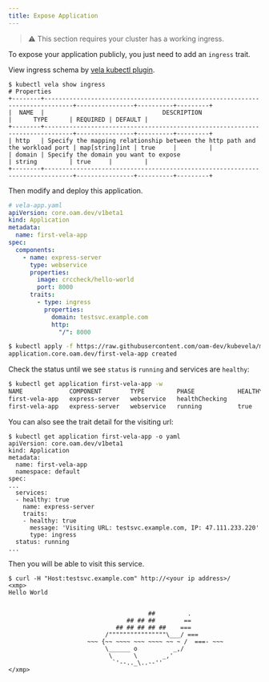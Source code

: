 ```yaml
---
title: Expose Application
---
```


> ⚠️ This section requires your cluster has a working ingress.

To expose your application publicly, you just need to add an `ingress` trait.

View ingress schema by [vela kubectl plugin](./kubectlplugin.md).

```shell
$ kubectl vela show ingress
# Properties
+--------+------------------------------------------------------------------------------+----------------+----------+---------+
|  NAME  |                                 DESCRIPTION                                  |      TYPE      | REQUIRED | DEFAULT |
+--------+------------------------------------------------------------------------------+----------------+----------+---------+
| http   | Specify the mapping relationship between the http path and the workload port | map[string]int | true     |         |
| domain | Specify the domain you want to expose                                        | string         | true     |         |
+--------+------------------------------------------------------------------------------+----------------+----------+---------+
```

Then modify and deploy this application.

```yaml
# vela-app.yaml
apiVersion: core.oam.dev/v1beta1
kind: Application
metadata:
  name: first-vela-app
spec:
  components:
    - name: express-server
      type: webservice
      properties:
        image: crccheck/hello-world
        port: 8000
      traits:
        - type: ingress
          properties:
            domain: testsvc.example.com
            http:
              "/": 8000
```

```bash
$ kubectl apply -f https://raw.githubusercontent.com/oam-dev/kubevela/master/docs/examples/vela-app.yaml
application.core.oam.dev/first-vela-app created
```

Check the status until we see `status` is `running` and services are `healthy`:

```bash
$ kubectl get application first-vela-app -w
NAME             COMPONENT        TYPE         PHASE            HEALTHY   STATUS   AGE
first-vela-app   express-server   webservice   healthChecking                      14s
first-vela-app   express-server   webservice   running          true               42s
```

You can also see the trait detail for the visiting url:

```shell
$ kubectl get application first-vela-app -o yaml
apiVersion: core.oam.dev/v1beta1
kind: Application
metadata:
  name: first-vela-app
  namespace: default
spec:
...
  services:
  - healthy: true
    name: express-server
    traits:
    - healthy: true
      message: 'Visiting URL: testsvc.example.com, IP: 47.111.233.220'
      type: ingress
  status: running
...
```

Then you will be able to visit this service.

```
$ curl -H "Host:testsvc.example.com" http://<your ip address>/
<xmp>
Hello World


                                       ##         .
                                 ## ## ##        ==
                              ## ## ## ## ##    ===
                           /""""""""""""""""\___/ ===
                      ~~~ {~~ ~~~~ ~~~ ~~~~ ~~ ~ /  ===- ~~~
                           \______ o          _,/
                            \      \       _,'
                             `'--.._\..--''
</xmp>
```
